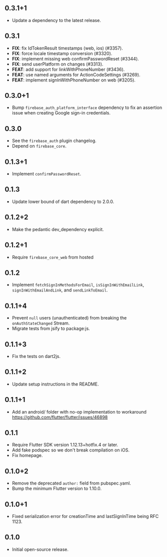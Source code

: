 ## 0.3.1+1

 - Update a dependency to the latest release.

## 0.3.1

 - **FIX**: fix IdTokenResult timestamps (web, ios) (#3357).
 - **FIX**: force locale timestamp conversion (#3320).
 - **FIX**: implement missing web confirmPasswordReset (#3344).
 - **FIX**: send userPlatform on changes (#3313).
 - **FEAT**: add support for linkWithPhoneNumber (#3436).
 - **FEAT**: use named arguments for ActionCodeSettings (#3269).
 - **FEAT**: implement signInWithPhoneNumber on web (#3205).

## 0.3.0+1

* Bump `firebase_auth_platform_interface` dependency to fix an assertion issue when creating Google sign-in credentials.

## 0.3.0

* See the `firebase_auth` plugin changelog.
* Depend on `firebase_core`.

## 0.1.3+1

* Implement `confirmPasswordReset`.

## 0.1.3

* Update lower bound of dart dependency to 2.0.0.

## 0.1.2+2

* Make the pedantic dev_dependency explicit.

## 0.1.2+1

* Require `firebase_core_web` from hosted

## 0.1.2

* Implement `fetchSignInMethodsForEmail`, `isSignInWithEmailLink`, `signInWithEmailAndLink`, and `sendLinkToEmail`. 

## 0.1.1+4

* Prevent `null` users (unauthenticated) from breaking the `onAuthStateChanged` Stream.
* Migrate tests from jsify to package:js.

## 0.1.1+3

* Fix the tests on dart2js.

## 0.1.1+2

* Update setup instructions in the README.

## 0.1.1+1

* Add an android/ folder with no-op implementation to workaround https://github.com/flutter/flutter/issues/46898

## 0.1.1

* Require Flutter SDK version 1.12.13+hotfix.4 or later.
* Add fake podspec so we don't break compilation on iOS.
* Fix homepage.

## 0.1.0+2

* Remove the deprecated `author:` field from pubspec.yaml.
* Bump the minimum Flutter version to 1.10.0.

## 0.1.0+1

* Fixed serialization error for creationTime and lastSignInTime being RFC 1123.

## 0.1.0

* Initial open-source release.
